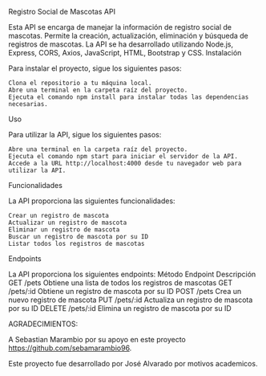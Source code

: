 Registro Social de Mascotas API

Esta API se encarga de manejar la información de registro social de mascotas. Permite la creación, actualización, eliminación y búsqueda de registros de mascotas. La API se ha desarrollado utilizando Node.js, Express, CORS, Axios, JavaScript, HTML, Bootstrap y CSS.
Instalación

Para instalar el proyecto, sigue los siguientes pasos:

    Clona el repositorio a tu máquina local.
    Abre una terminal en la carpeta raíz del proyecto.
    Ejecuta el comando npm install para instalar todas las dependencias necesarias.

Uso

Para utilizar la API, sigue los siguientes pasos:

    Abre una terminal en la carpeta raíz del proyecto.
    Ejecuta el comando npm start para iniciar el servidor de la API.
    Accede a la URL http://localhost:4000 desde tu navegador web para utilizar la API.

Funcionalidades

La API proporciona las siguientes funcionalidades:

    Crear un registro de mascota
    Actualizar un registro de mascota
    Eliminar un registro de mascota
    Buscar un registro de mascota por su ID
    Listar todos los registros de mascotas

Endpoints

La API proporciona los siguientes endpoints:
Método	Endpoint	Descripción
GET	/pets	Obtiene una lista de todos los registros de mascotas
GET	/pets/:id	Obtiene un registro de mascota por su ID
POST	/pets	Crea un nuevo registro de mascota
PUT	/pets/:id	Actualiza un registro de mascota por su ID
DELETE	/pets/:id	Elimina un registro de mascota por su ID

AGRADECIMIENTOS:

A Sebastian Marambio por su apoyo en este proyecto https://github.com/sebamarambio96.

Este proyecto fue desarrollado por José Alvarado por motivos academicos.
